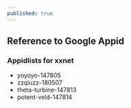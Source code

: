 ```yaml
---
published: true
---
```

## Reference to Google Appid

### Appidlists for xxnet
- yoyoyo-147805
- zzqiuzz-180507
- theta-turbine-147813
- potent-veld-147814
